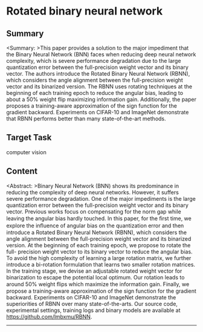 # Rotated binary neural network

## Summary

<Summary: >This paper provides a solution to the major impediment that the Binary Neural Network (BNN) faces when reducing deep neural network complexity, which is severe performance degradation due to the large quantization error between the full-precision weight vector and its binary vector. The authors introduce the Rotated Binary Neural Network (RBNN), which considers the angle alignment between the full-precision weight vector and its binarized version. The RBNN uses rotating techniques at the beginning of each training epoch to reduce the angular bias, leading to about a 50% weight flip maximizing information gain. Additionally, the paper proposes a training-aware approximation of the sign function for the gradient backward.  Experiments on CIFAR-10 and ImageNet demonstrate that RBNN performs better than many state-of-the-art methods.


## Target Task

computer vision

## Content

<Abstract: >Binary Neural Network (BNN) shows its predominance in reducing the complexity
of deep neural networks. However, it suffers severe performance degradation. One
of the major impediments is the large quantization error between the full-precision
weight vector and its binary vector. Previous works focus on compensating for
the norm gap while leaving the angular bias hardly touched. In this paper, for
the ﬁrst time, we explore the inﬂuence of angular bias on the quantization error
and then introduce a Rotated Binary Neural Network (RBNN), which considers
the angle alignment between the full-precision weight vector and its binarized
version. At the beginning of each training epoch, we propose to rotate the full-
precision weight vector to its binary vector to reduce the angular bias. To avoid
the high complexity of learning a large rotation matrix, we further introduce a
bi-rotation formulation that learns two smaller rotation matrices. In the training
stage, we devise an adjustable rotated weight vector for binarization to escape the
potential local optimum. Our rotation leads to around 50% weight ﬂips which
maximize the information gain. Finally, we propose a training-aware approximation
of the sign function for the gradient backward. Experiments on CIFAR-10 and
ImageNet demonstrate the superiorities of RBNN over many state-of-the-arts. Our
source code, experimental settings, training logs and binary models are available at
https://github.com/lmbxmu/RBNN.



---

